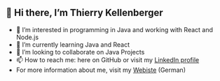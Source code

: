 ## 👋 Hi there, I’m Thierry Kellenberger
- 👀 I’m interested in programming in Java and working with React and Node.js
- 🌱 I’m currently learning Java and React
- 💞️ I’m looking to collaborate on Java Projects
- 📫 How to reach me: here on GitHub or visit my [LinkedIn profile](https://www.linkedin.com/in/thierry-kellenberger-36308120b)
- For more information about me, visit my [Webiste](https://thierry.kellyburger.com) (German)

<!---
DreamCat04/DreamCat04 is a ✨ special ✨ repository because its `README.md` (this file) appears on your GitHub profile.
You can click the Preview link to take a look at your changes.
--->
